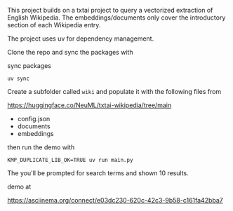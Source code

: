 This project builds on a txtai project to query a vectorized extraction of English Wikipedia.  The embeddings/documents only cover the introductory section of each Wikipedia entry.

The project uses uv for dependency management.

Clone the repo and sync the packages with

sync packages

`uv sync`

Create a subfolder called `wiki` and populate it with the following files from

https://huggingface.co/NeuML/txtai-wikipedia/tree/main

* config.json
* documents
* embeddings

then run the demo  with 

 `KMP_DUPLICATE_LIB_OK=TRUE uv run main.py`

 The you'll be prompted for search terms and shown 10 results.

 demo at

 https://asciinema.org/connect/e03dc230-620c-42c3-9b58-c161fa42bba7
